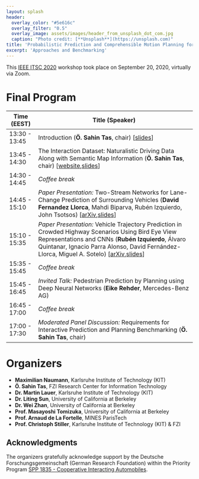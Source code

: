 ```yaml
---
layout: splash
header:
  overlay_color: "#5e616c"
  overlay_filter: "0.5"
  overlay_image: assets/images/header_from_unsplash_dot_com.jpg
  caption: "Photo credit: [**Unsplash**](https://unsplash.com)"
title: 'Probabilistic Prediction and Comprehensible Motion Planning for Automated Vehicles'
excerpt: 'Approaches and Benchmarking'
---
```


This [IEEE ITSC 2020](https://ieee-itsc2020.org/) workshop took place on September 20, 2020, virtually via Zoom.

# Final Program

|Time (EEST)   | Title (Speaker)                 |
|--------------|--------------------------------------|
|13:30 - 13:45 | Introduction (**Ö. Sahin Tas**, chair) \[[slides](/assets/slides/2020-09-20_workshop_presentation.pdf)\]
|13:45 - 14:30 | The Interaction Dataset: Naturalistic Driving Data Along with Semantic Map Information (**Ö. Sahin Tas**, chair) \[[website](https://interaction-dataset.com/),[slides](/assets/slides/2020-09-20_dataset_presentation.pdf)\]
|14:30 - 14:45 | *Coffee break*
|14:45 - 15:10 | *Paper Presentation:* Two-Stream Networks for Lane-Change Prediction of Surrounding Vehicles (**David Fernandez Llorca**, Mahdi Biparva, Rubén Izquierdo, John Tsotsos) \[[arXiv](https://arxiv.org/abs/2008.10869),[slides](/assets/slides/TwoStreamPresentationITSC2020.pdf)\]
|15:10 - 15:35 | *Paper Presentation:* Vehicle Trajectory Prediction in Crowded Highway Scenarios  Using Bird Eye View  Representations and CNNs (**Rubén Izquierdo**, Álvaro Quintanar, Ignacio Parra Alonso, David Fernández-Llorca, Miguel  A. Sotelo) \[[arXiv](https://arxiv.org/abs/2008.11493),[slides](/assets/slides/R_Izquierdo_ITSC2020.pdf)\]
|15:35 - 15:45 | *Coffee break*
|15:45 - 16:45 | *Invited Talk:* Pedestrian Prediction by Planning using Deep Neural Networks (**Eike Rehder**, Mercedes-Benz AG)
|16:45 - 17:00 | *Coffee break*
|17:00 - 17:30 | *Moderated Panel Discussion:* Requirements for Interactive Prediction and Planning Benchmarking (**Ö. Sahin Tas**, chair)


# Organizers

- **Maximilian Naumann**, Karlsruhe Institute of Technology (KIT)
- **Ö. Sahin Tas**, FZI Research Center for Information Technology
- **Dr. Martin Lauer**, Karlsruhe Institute of Technology (KIT)
- **Dr. Liting Sun**, University of California at Berkeley
- **Dr. Wei Zhan**, University of California at Berkeley
- **Prof. Masayoshi Tomizuka**, University of California at Berkeley
- **Prof. Arnaud de La Fortelle**, MINES ParisTech
- **Prof. Christoph Stiller**, Karlsruhe Institute of Technology (KIT) & FZI

## Acknowledgments

The organizers gratefully acknowledge support by the Deutsche Forschungsgemeinschaft (German Research Foundation) within the Priority Program [SPP 1835 - Cooperative Interacting Automobiles](https://www.coincar.de/).
